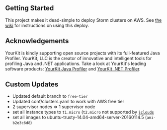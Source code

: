 ## Getting Started

This project makes it dead-simple to deploy Storm clusters on AWS. See [the wiki](https://github.com/nathanmarz/storm-deploy/wiki) for instructions on using this deploy.

## Acknowledgements

YourKit is kindly supporting open source projects with its full-featured Java Profiler. YourKit, LLC is the creator of innovative and intelligent tools for profiling Java and .NET applications. Take a look at YourKit's leading software products: [YourKit Java Profiler](http://www.yourkit.com/java/profiler/index.jsp) and [YourKit .NET Profiler](http://www.yourkit.com/.net/profiler/index.jsp).

## Custom Updates

* Updated default branch to `free-tier`
* Updated conf/clusters.yaml to work with AWS free tier
 * 2 supervisor nodes => 1 supervisor node
 * set all instance types to `t1.micro` (`t2.micro` not supported by [`jclouds`](https://issues.apache.org/jira/browse/JCLOUDS-621)
 * set all images to ubuntu-trusty-14.04-amd64-server-20160114.5 (`ami-b2e3c6d8`)
